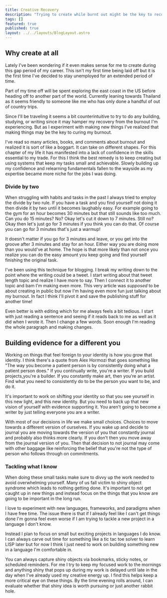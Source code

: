 ```yaml
---
title: Creative Recovery
description: "Trying to create while burnt out might be the key to recovery. As long as you keep things small and achievable."
tags: []
featured: true
published: true
layout: ../../layouts/BlogLayout.astro
---
```


## Why create at all

Lately I've been wondering if it even makes sense for me to create during this gap period of my career. This isn't my first time being laid off but it is the first time I've decided to stay unemployed for an extended period of time.

Part of my time off will be spent exploring the east coast in the US before heading off to another part of the world. Currently leaning towards Thailand as it seems friendly to someone like me who has only done a handful of out of country trips.

Since I'll be traveling it seems a bit counterintuitive to try to do any building, studying, or writing since it may hamper my recovery from the burnout I'm experiencing. But as I experiment with making new things I've realized that making things may be the key to curing my burnout.

I've read so many articles, books, and comments about burnout and realized it is sort of like a boggart. It can take on different shapes. For this chapter of my life it has manifested into a lack of confidence in the skills essential to my trade. For this I think the best remedy is to keep creating but using systems that keep my tasks small and achievable. Slowly building up my confidence and relearning fundamentals fallen to the wayside as my expertise became more niche for the jobs I was doing.

### Divide by two

When struggling with habits and tasks in the past I always tried to employ the divide by two rule. If you have a task and you find yourself not doing it then divide it by two until it becomes laughably easy. For example going to the gym for an hour becomes 30 minutes but that still sounds like too much. Can you do 15 minutes? No? Okay let's cut it down to 7 minutes. Still no? Okay then let's just go for 3 minutes if you think you can do that. Of course you can go for 3 minutes that's just a warmup!

It doesn't matter if you go for 3 minutes and leave, or you get into the groove after 3 minutes and stay for an hour. Either way you are doing more than you would've at home. The hope is that more likely than not once you realize you can do the easy amount you keep going and find yourself finishing the original task.

I've been using this technique for blogging. I break my writing down to the point where the writing could be a tweet. I start writing about that tweet length topic and realize I have more to say. Then I connect it to another topic and bam I'm making even more. This very article was _supposed_ to be about creating in public but now I'm having even more fun just talking about my burnout. In fact I think I'll pivot it and save the publishing stuff for another time!

Even better is with editing which for me always feels a bit tedious. I start with just reading a sentence and seeing if it reads back to me as well as it did when I wrote it. Then I change a few words. Soon enough I'm reading the whole paragraph and making changes.

## Building evidence for a different you

Working on things that feel foreign to your identity is how you grow that identity. I think there's a quote from Alex Hormozi that goes something like "The way you become a patient person is by consistently doing what a patient person does." If you continually write, you're a writer. If you build projects,you're a builder. If you constantly make art, then you're an artist. Find what you need to consistently do to be the person you want to be, and do it.

It's important to work on shifting your identity so that you see yourself in this new light, and this new identity. But you need to back up that new vision of yourself with evidence supporting it. You aren't going to become a writer by just telling everyone you are a writer.

With most of our decisions in life we make small choices. Choices to move towards a different version of ourselves. If you wake up and decide to journal you are moving towards the version of you that constantly journal and probably also thinks more clearly. If you don't then you move away from the journal version of you. Then that decision to not journal may come with other baggage like reinforcing the belief that you're not the type of person who follows through on commitments.

### Tackling what I know

When doing these small tasks make sure to divvy up the work needed to avoid overwhelming yourself. Many of us fall victim to shiny object syndrome which leads to nothing getting done. It's important to not get caught up in new things and instead focus on the things that you know are going to be important in the long run.

I love to experiment with new languages, frameworks, and paradigms when I have free time. The issue there is that if I already feel like I can't get things done I'm gonna feel even worse if I am trying to tackle a new project in a language I don't know.

Instead I plan to focus on small but exciting projects in languages I do know. I can always carve out time for something like a tic tac toe solver to learn LISP later but for now I think I just need to work on building something new in a language I'm comfortable in.

You can always capture shiny objects via bookmarks, sticky notes, or scheduled reminders. For me I try to keep my focused work to the mornings and anything shiny that pops up during my work is delayed until late in the day when I've already used my creative energy up. I find this helps keep a more critical eye on these things. By the time evening rolls around, I can evaluate whether that shiny idea is worth pursuing or just another rabbit hole.
